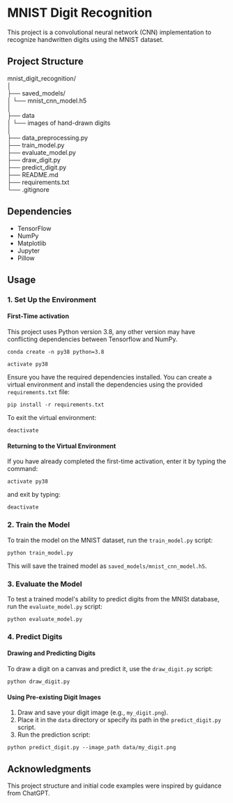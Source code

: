 # MNIST Digit Recognition

This project is a convolutional neural network (CNN) implementation to recognize handwritten digits using the MNIST dataset.

## Project Structure

mnist_digit_recognition/ <br />
│ <br />
├── saved_models/ <br />
│ └── mnist_cnn_model.h5 <br />
│ <br />
├── data <br />
│ └── images of hand-drawn digits <br />
│ <br />
├──  data_preprocessing.py <br />
├──  train_model.py <br />
├── evaluate_model.py <br />
├──  draw_digit.py <br />
├── predict_digit.py <br />
├── README.md <br />
├── requirements.txt <br />
└── .gitignore <br />



## Dependencies

- TensorFlow
- NumPy
- Matplotlib
- Jupyter
- Pillow

## Usage

### 1. Set Up the Environment

#### First-Time activation
This project uses Python version 3.8, any other version may have conflicting dependencies between Tensorflow and NumPy. 


```conda create -n py38 python=3.8```

```activate py38```



Ensure you have the required dependencies installed. You can create a virtual environment and install the dependencies using the provided `requirements.txt` file:


```pip install -r requirements.txt```

To exit the virtual environment:

```deactivate```


#### Returning to the Virtual Environment
If you have already completed the first-time activation, enter it by typing the command:


```activate py38```


and exit by typing:


```deactivate```

### 2. Train the Model

To train the model on the MNIST dataset, run the `train_model.py` script:

```python train_model.py```

This will save the trained model as `saved_models/mnist_cnn_model.h5`.

### 3. Evaluate the Model
To test a trained model's ability to predict digits from the MNISt database, run the `evaluate_model.py` script:

```python evaluate_model.py```

### 4. Predict Digits

#### Drawing and Predicting Digits
To draw a digit on a canvas and predict it, use the `draw_digit.py` script:

```python draw_digit.py```


#### Using Pre-existing Digit Images

1. Draw and save your digit image (e.g., `my_digit.png`).
2. Place it in the `data` directory or specify its path in the `predict_digit.py` script.
3. Run the prediction script:

```python predict_digit.py --image_path data/my_digit.png```



## Acknowledgments
This project structure and initial code examples were inspired by guidance from ChatGPT.

